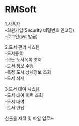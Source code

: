 # RMSoft

1.사용자<br/>
-회원가입(Security 비밀번호 인코딩)<br/>
-로그인(jwt 발급)

2.도서 관리 시스템<br/>
-도서등록<br/>
-모든 도서목록 조회<br/>
-도서 정보 수정<br/>
-특정 도서 상세정보 조회<br/>
-도서 삭제<br/>

3.도서 대여 시스템<br/>
-도서 대여 이력 조회<br/>
-도서 대여<br/>
-도서 반납

산출물 제작 및 파일 업로드
